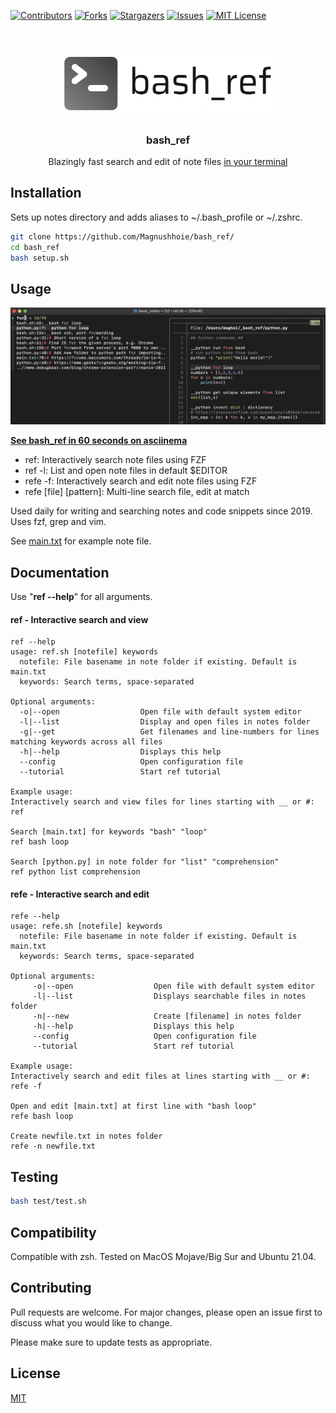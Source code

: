 <!-- PROJECT SHIELDS -->
[![Contributors][contributors-shield]][contributors-url]
[![Forks][forks-shield]][forks-url]
[![Stargazers][stars-shield]][stars-url]
[![Issues][issues-shield]][issues-url]
[![MIT License][license-shield]][license-url]

<!-- PROJECT LOGO -->
<br />
<p align="center">
  <a href="https://github.com/Magnushhoie/bash_ref">
    <img src="img/bash_ref.png" alt="Logo" width="350">
  </a>

  <h3 align="center">bash_ref</h3>

  <p align="center">
    Blazingly fast search and edit of note files
  <a href="https://asciinema.org/a/458105">in your terminal</a>
  </p>
</p>

## Installation

Sets up notes directory and adds aliases to ~/.bash_profile or ~/.zshrc.

```bash
git clone https://github.com/Magnushhoie/bash_ref/
cd bash_ref
bash setup.sh
```

## Usage

<img src="img/image.jpg" alt="Logo" width="700">

**[See bash_ref in 60 seconds on asciinema](https://asciinema.org/a/458105)**
- ref: Interactively search note files using FZF
- ref -l: List and open note files in default $EDITOR
- refe -f: Interactively search and edit note files using FZF
- refe [file] [pattern]: Multi-line search file, edit at match

Used daily for writing and searching notes and code snippets since 2019. Uses fzf, grep and vim.

See [main.txt](_bash_ref/main.txt) for example note file.

## Documentation

Use "**ref --help**" for all arguments.

#### ref - Interactive search and view

```text
ref --help
usage: ref.sh [notefile] keywords
  notefile: File basename in note folder if existing. Default is main.txt
  keywords: Search terms, space-separated

Optional arguments:
  -o|--open                  Open file with default system editor
  -l|--list                  Display and open files in notes folder
  -g|--get                   Get filenames and line-numbers for lines matching keywords across all files
  -h|--help                  Displays this help
  --config                   Open configuration file
  --tutorial                 Start ref tutorial

Example usage:
Interactively search and view files for lines starting with __ or #:
ref

Search [main.txt] for keywords "bash" "loop"
ref bash loop

Search [python.py] in note folder for "list" "comprehension"
ref python list comprehension
```

#### refe - Interactive search and edit

```text
refe --help
usage: refe.sh [notefile] keywords
  notefile: File basename in note folder if existing. Default is main.txt
  keywords: Search terms, space-separated

Optional arguments:
     -o|--open                  Open file with default system editor
     -l|--list                  Displays searchable files in notes folder
     -n|--new                   Create [filename] in notes folder
     -h|--help                  Displays this help
     --config                   Open configuration file
     --tutorial                 Start ref tutorial

Example usage:
Interactively search and edit files at lines starting with __ or #:
refe -f

Open and edit [main.txt] at first line with "bash loop"
refe bash loop

Create newfile.txt in notes folder
refe -n newfile.txt
```

## Testing

```bash
bash test/test.sh
```

## Compatibility
Compatible with zsh. Tested on MacOS Mojave/Big Sur and Ubuntu 21.04. 

## Contributing
Pull requests are welcome. For major changes, please open an issue first to discuss what you would like to change.

Please make sure to update tests as appropriate.

## License
[MIT](https://choosealicense.com/licenses/mit/)

<!-- MARKDOWN LINKS & IMAGES -->
<!-- https://www.markdownguide.org/basic-syntax/#reference-style-links -->
[contributors-shield]: https://img.shields.io/github/contributors/Magnushhoie/bash_ref.svg?style=for-the-badge
[contributors-url]: https://github.com/Magnushhoie/bash_ref/graphs/contributors
[forks-shield]: https://img.shields.io/github/forks/Magnushhoie/bash_ref.svg?style=for-the-badge
[forks-url]: https://github.com/Magnushhoie/bash_ref/network/members
[stars-shield]: https://img.shields.io/github/stars/Magnushhoie/bash_ref.svg?style=for-the-badge
[stars-url]: https://github.com/Magnushhoie/bash_ref/stargazers
[issues-shield]: https://img.shields.io/github/issues/Magnushhoie/bash_ref.svg?style=for-the-badge
[issues-url]: https://github.com/Magnushhoie/bash_ref/issues
[license-shield]: https://img.shields.io/github/license/othneildrew/Best-README-Template.svg?style=for-the-badge
[license-url]: https://github.com/Magnushhoie/bash_ref/blob/master/LICENSE.txt
